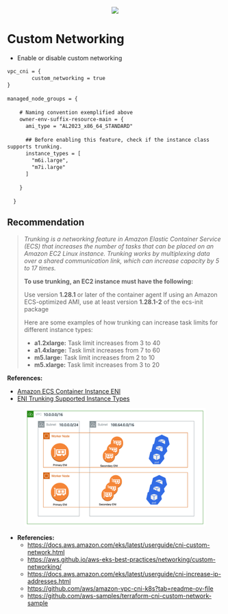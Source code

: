 <p align="center">
<a href="https://github.com/carlosrfjunior/helm-charts">
<image src="../assets/hotmart-logo.png" style="width: 300px;">
</a>
</p>

# Custom Networking

- Enable or disable custom networking

```hcl
vpc_cni = {
        custom_networking = true
}

managed_node_groups = {

    # Naming convention exemplified above
    owner-env-suffix-resource-main = {
      ami_type = "AL2023_x86_64_STANDARD"

      ## Before enabling this feature, check if the instance class supports trunking.
      instance_types = [
        "m6i.large",
        "m7i.large"
      ]

    }

  }

```
## Recommendation
> _Trunking is a networking feature in Amazon Elastic Container Service (ECS) that increases the number of tasks that can be placed on an Amazon EC2 Linux instance. Trunking works by multiplexing data over a shared communication link, which can increase capacity by 5 to 17 times._
>
> **To use trunking, an EC2 instance must have the following:**
>
> Use version **1.28.1** or later of the container agent
> If using an Amazon ECS-optimized AMI, use at least version **1.28.1-2** of the ecs-init package
>
> Here are some examples of how trunking can increase task limits for different instance types:
>
> - **a1.2xlarge:** Task limit increases from 3 to 40
> - **a1.4xlarge:** Task limit increases from 7 to 60
> - **m5.large:** Task limit increases from 2 to 10
> - **m5.xlarge:** Task limit increases from 3 to 20

**References:**

- [Amazon ECS Container Instance ENI](https://docs.aws.amazon.com/AmazonECS/latest/developerguide/container-instance-eni.html)
- [ENI Trunking Supported Instance Types](https://docs.aws.amazon.com/AmazonECS/latest/developerguide/eni-trunking-supported-instance-types.html)

<figure>
<img src="../assets/custom-netoworking.png" style="width:600px;"
        alt="Custom Networking Architecture">
</figure>

- **Referencies:**
  - <https://docs.aws.amazon.com/eks/latest/userguide/cni-custom-network.html>
  - <https://aws.github.io/aws-eks-best-practices/networking/custom-networking/>
  - <https://docs.aws.amazon.com/eks/latest/userguide/cni-increase-ip-addresses.html>
  - <https://github.com/aws/amazon-vpc-cni-k8s?tab=readme-ov-file>
  - <https://github.com/aws-samples/terraform-cni-custom-network-sample>
